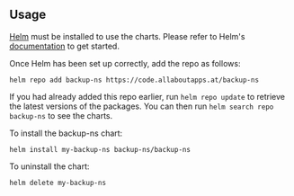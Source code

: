 ## Usage

[Helm](https://helm.sh) must be installed to use the charts.  Please refer to
Helm's [documentation](https://helm.sh/docs) to get started.

Once Helm has been set up correctly, add the repo as follows:

    helm repo add backup-ns https://code.allaboutapps.at/backup-ns

If you had already added this repo earlier, run `helm repo update` to retrieve
the latest versions of the packages.  You can then run `helm search repo
backup-ns` to see the charts.

To install the backup-ns chart:

    helm install my-backup-ns backup-ns/backup-ns

To uninstall the chart:

    helm delete my-backup-ns